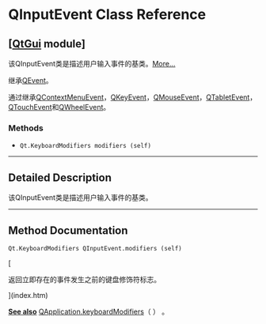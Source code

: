 # QInputEvent Class Reference

## [[QtGui](index.htm) module]

该QInputEvent类是描述用户输入事件的基类。[More...](#details)

继承[QEvent](qevent.html)。

通过继承[QContextMenuEvent](qcontextmenuevent.html)，[QKeyEvent](qkeyevent.html)，[QMouseEvent](qmouseevent.html)，[QTabletEvent](qtabletevent.html)，[QTouchEvent](qtouchevent.html)和[QWheelEvent](qwheelevent.html)。

### Methods

*   `Qt.KeyboardModifiers modifiers (self)`

* * *

## Detailed Description

该QInputEvent类是描述用户输入事件的基类。

* * *

## Method Documentation

```
Qt.KeyboardModifiers QInputEvent.modifiers (self)
```

[

返回立即存在的事件发生之前的键盘修饰符标志。

](index.htm)

[**See also**](index.htm) [QApplication.keyboardModifiers](qapplication.html#keyboardModifiers)（ ） 。